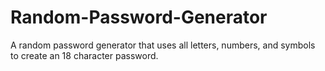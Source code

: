 # Random-Password-Generator
A random password generator that uses all letters, numbers, and symbols to create an 18 character password.
